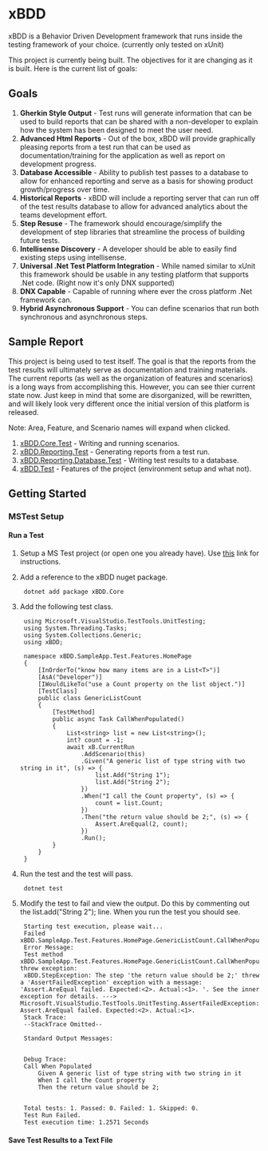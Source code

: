 # xBDD
xBDD is a Behavior Driven Development framework that runs inside the testing framework of your choice.
(currently only tested on xUnit)

This project is currently being built.  The objectives for it are changing as it is built.  Here is the current list of goals:

## Goals

1. **Gherkin Style Output** - Test runs will generate information that can be used to build reports 
that can be shared with a non-developer to explain how the system has been designed to meet the user need.
2. **Advanced Html Reports** - Out of the box, xBDD will provide graphically pleasing reports from a test run 
that can be used as documentation/training for the application as well as report on development progress.
2. **Database Accessible** - Ability to publish test passes to a database to allow for enhanced reporting
and serve as a basis for showing product growth/progress over time.
3. **Historical Reports** - xBDD will include a reporting server that can run off of the test results database
to allow for advanced analytics about the teams development effort.
3. **Step Resuse** - The framework should encourage/simplify the development of step libraries that streamline
the process of building future tests.
4. **Intellisense Discovery** - A developer should be able to easily find existing steps using intellisense.
5. **Universal .Net Test Platform Integration** - While named similar to xUnit this framework should be usable
in any testing platform that supports .Net code.  (Right now it's only DNX supported)
6. **DNX Capable** - Capable of running where ever the cross platform .Net framework can.
4. **Hybrid Asynchronous Support** - You can define scenarios that run both synchronous and asynchronous steps.

## Sample Report
This project is being used to test itself.  The goal is that the reports from the test results will ultimately 
serve as documentation and training materials.  The current reports (as well as the organization of features
and scenarios) is a long ways from accomplishing this.  However, you can see thier current state now.  Just 
keep in mind that some are disorganized, will be rewritten, and will likely look very different once the 
initial version of this platform is released.

Note: Area, Feature, and Scenario names will expand when clicked.


1. [xBDD.Core.Test](https://rawgit.com/Stewartarmbrecht/xBDD/master/xBDD/test/xBDD.Core.Test/xBDD.Core.Test.TestResults.html) - Writing and running scenarios.
2. [xBDD.Reporting.Test](https://rawgit.com/Stewartarmbrecht/xBDD/master/xBDD/test/xBDD.Reporting.Test/xBDD.Reporting.Test.TestResults.html) - Generating reports from a test run.
3. [xBDD.Reporting.Database.Test](https://rawgit.com/Stewartarmbrecht/xBDD/master/xBDD/test/xBDD.Reporting.Database.Test/xBDD.Reporting.Database.Test.TestResults.html) - Writing test results to a database.
4. [xBDD.Test](https://rawgit.com/Stewartarmbrecht/xBDD/master/xBDD/test/xBDD.Test/xBDD.Test.TestResults.html) - Features of the project (environment setup and what not).

## Getting Started

### MSTest Setup

#### Run a Test

1. Setup a MS Test project (or open one you already have).  Use [this](https://docs.microsoft.com/en-us/dotnet/core/testing/unit-testing-with-mstest) link for instructions.
2. Add a reference to the xBDD nuget package.

        dotnet add package xBDD.Core

3. Add the following test class.

        using Microsoft.VisualStudio.TestTools.UnitTesting;
        using System.Threading.Tasks;
        using System.Collections.Generic;
        using xBDD;

        namespace xBDD.SampleApp.Test.Features.HomePage
        {
            [InOrderTo("know how many items are in a List<T>")]
            [AsA("Developer")]
            [IWouldLikeTo("use a Count property on the list object.")]
            [TestClass]
            public class GenericListCount
            {
                [TestMethod]
                public async Task CallWhenPopulated()
                {
                    List<string> list = new List<string>();
                    int? count = -1;
                    await xB.CurrentRun
                        .AddScenario(this)
                        .Given("A generic list of type string with two string in it", (s) => {
                            list.Add("String 1");
                            list.Add("String 2");
                        })
                        .When("I call the Count property", (s) => {
                            count = list.Count;
                        })
                        .Then("the return value should be 2;", (s) => {
                            Assert.AreEqual(2, count);
                        })
                        .Run();
                }
            }
        }

4. Run the test and the test will pass.
    
        dotnet test

5. Modify the test to fail and view the output.  Do this by commenting out the list.add("String 2"); line.  When you run the test you should see.

        Starting test execution, please wait...
        Failed   xBDD.SampleApp.Test.Features.HomePage.GenericListCount.CallWhenPopulated
        Error Message:
        Test method xBDD.SampleApp.Test.Features.HomePage.GenericListCount.CallWhenPopulated threw exception:
        xBDD.StepException: The step 'the return value should be 2;' threw a 'AssertFailedException' exception with a message: 'Assert.AreEqual failed. Expected:<2>. Actual:<1>. '. See the inner exception for details. ---> Microsoft.VisualStudio.TestTools.UnitTesting.AssertFailedException: Assert.AreEqual failed. Expected:<2>. Actual:<1>.
        Stack Trace:
        --StackTrace Omitted--
        
        Standard Output Messages:


        Debug Trace:
        Call When Populated
            Given A generic list of type string with two string in it
            When I call the Count property
            Then the return value should be 2;


        Total tests: 1. Passed: 0. Failed: 1. Skipped: 0.
        Test Run Failed.
        Test execution time: 1.2571 Seconds

#### Save Test Results to a Text File



